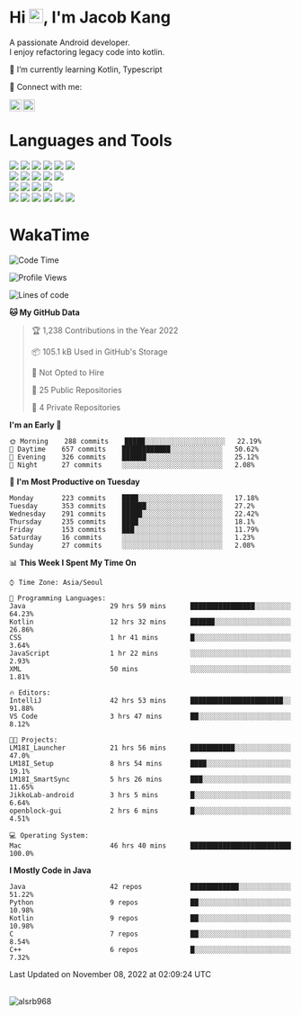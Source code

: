 # Hi <img src="https://media.giphy.com/media/hvRJCLFzcasrR4ia7z/giphy.gif" width="25px">, I'm Jacob Kang
A passionate Android developer.
</br>
I enjoy refactoring legacy code into kotlin.

🌱 I’m currently learning Kotlin, Typescript

🤝 Connect with me:

<a href="https://www.linkedin.com/in/minkyu-kang-b7477b1b2/"><img align="left" src="https://raw.githubusercontent.com/yushi1007/yushi1007/main/images/linkedin.svg" alt="Minkyu Kang | LinkedIn" width="21px"/></a>
<a href="https://www.instagram.com/_jacob_kang/"><img align="left" src="https://raw.githubusercontent.com/yushi1007/yushi1007/main/images/instagram.svg" alt="Jacob Kang | Instagram" width="21px"/></a>

</br>

# Languages and Tools

<div align="left">
<img src="https://img.shields.io/badge/java-007396?logo=java&logoColor=white"/>
<img src="https://img.shields.io/badge/kotlin-7F52FF?logo=kotlin&logoColor=white"/>
<img src="https://img.shields.io/badge/python-3776AB?logo=python&logoColor=white"/>
<img src="https://img.shields.io/badge/bash shell-4EAA25?logo=gnubash&logoColor=white"/>
<img src="https://img.shields.io/badge/c-A8B9CC?logo=c&logoColor=white"/>
<img src="https://img.shields.io/badge/c++-00599C?logo=c%2b%2b&logoColor=white"/>
</div>
<div align="left">
<img src="https://img.shields.io/badge/git-F05032?logo=git&logoColor=white"/>
<img src="https://img.shields.io/badge/github-181717?logo=github&logoColor=white"/>
<img src="https://img.shields.io/badge/mysql-4479A1?logo=mysql&logoColor=white"/>
<img src="https://img.shields.io/badge/sqlite-003B57?logo=sqlite&logoColor=white"/>
<img src="https://img.shields.io/badge/amazon AWS-232F3E?logo=amazonaws&logoColor=white"/>
</div>
<div align="left">
<img src="https://img.shields.io/badge/android-3DDC84?logo=android&logoColor=white"/>
<img src="https://img.shields.io/badge/linux-FCC624?logo=linux&logoColor=white"/>
<img src="https://img.shields.io/badge/flask-000000?logo=flask&logoColor=white"/>
<img src="https://img.shields.io/badge/arduino-00979D?logo=arduino&logoColor=white"/>
</div>
<div align="left">
<img src="https://img.shields.io/badge/slack-4A154B?logo=slack&logoColor=white"/>
<img src="https://img.shields.io/badge/notion-000000?logo=notion&logoColor=white"/>
<img src="https://img.shields.io/badge/jira-0052CC?logo=jira&logoColor=white"/>
<img src="https://img.shields.io/badge/postman-FF6C37?logo=postman&logoColor=white"/>
<img src="https://img.shields.io/badge/intellij-000000?logo=intellijidea&logoColor=white"/>
<img src="https://img.shields.io/badge/pycharm-000000?logo=pycharm&logoColor=white"/>
</div>

# WakaTime

<!--START_SECTION:waka-->
![Code Time](http://img.shields.io/badge/Code%20Time-1%2C539%20hrs%2022%20mins-blue)

![Profile Views](http://img.shields.io/badge/Profile%20Views-0-blue)

![Lines of code](https://img.shields.io/badge/From%20Hello%20World%20I%27ve%20Written-180%20Thousand%20lines%20of%20code-blue)

**🐱 My GitHub Data** 

> 🏆 1,238 Contributions in the Year 2022
 > 
> 📦 105.1 kB Used in GitHub's Storage 
 > 
> 🚫 Not Opted to Hire
 > 
> 📜 25 Public Repositories 
 > 
> 🔑 4 Private Repositories  
 > 
**I'm an Early 🐤** 

```text
🌞 Morning    288 commits    █████░░░░░░░░░░░░░░░░░░░░   22.19% 
🌆 Daytime    657 commits    ████████████░░░░░░░░░░░░░   50.62% 
🌃 Evening    326 commits    ██████░░░░░░░░░░░░░░░░░░░   25.12% 
🌙 Night      27 commits     ░░░░░░░░░░░░░░░░░░░░░░░░░   2.08%

```
📅 **I'm Most Productive on Tuesday** 

```text
Monday       223 commits    ████░░░░░░░░░░░░░░░░░░░░░   17.18% 
Tuesday      353 commits    ██████░░░░░░░░░░░░░░░░░░░   27.2% 
Wednesday    291 commits    █████░░░░░░░░░░░░░░░░░░░░   22.42% 
Thursday     235 commits    ████░░░░░░░░░░░░░░░░░░░░░   18.1% 
Friday       153 commits    ███░░░░░░░░░░░░░░░░░░░░░░   11.79% 
Saturday     16 commits     ░░░░░░░░░░░░░░░░░░░░░░░░░   1.23% 
Sunday       27 commits     ░░░░░░░░░░░░░░░░░░░░░░░░░   2.08%

```


📊 **This Week I Spent My Time On** 

```text
⌚︎ Time Zone: Asia/Seoul

💬 Programming Languages: 
Java                     29 hrs 59 mins      ████████████████░░░░░░░░░   64.23% 
Kotlin                   12 hrs 32 mins      ██████░░░░░░░░░░░░░░░░░░░   26.86% 
CSS                      1 hr 41 mins        █░░░░░░░░░░░░░░░░░░░░░░░░   3.64% 
JavaScript               1 hr 22 mins        ░░░░░░░░░░░░░░░░░░░░░░░░░   2.93% 
XML                      50 mins             ░░░░░░░░░░░░░░░░░░░░░░░░░   1.81%

🔥 Editors: 
IntelliJ                 42 hrs 53 mins      ███████████████████████░░   91.88% 
VS Code                  3 hrs 47 mins       ██░░░░░░░░░░░░░░░░░░░░░░░   8.12%

🐱‍💻 Projects: 
LM18I_Launcher           21 hrs 56 mins      ███████████░░░░░░░░░░░░░░   47.0% 
LM18I_Setup              8 hrs 54 mins       ████░░░░░░░░░░░░░░░░░░░░░   19.1% 
LM18I_SmartSync          5 hrs 26 mins       ███░░░░░░░░░░░░░░░░░░░░░░   11.65% 
JikkoLab-android         3 hrs 5 mins        █░░░░░░░░░░░░░░░░░░░░░░░░   6.64% 
openblock-gui            2 hrs 6 mins        █░░░░░░░░░░░░░░░░░░░░░░░░   4.51%

💻 Operating System: 
Mac                      46 hrs 40 mins      █████████████████████████   100.0%

```

**I Mostly Code in Java** 

```text
Java                     42 repos            ████████████░░░░░░░░░░░░░   51.22% 
Python                   9 repos             ██░░░░░░░░░░░░░░░░░░░░░░░   10.98% 
Kotlin                   9 repos             ██░░░░░░░░░░░░░░░░░░░░░░░   10.98% 
C                        7 repos             ██░░░░░░░░░░░░░░░░░░░░░░░   8.54% 
C++                      6 repos             █░░░░░░░░░░░░░░░░░░░░░░░░   7.32%

```



 Last Updated on November 08, 2022 at 02:09:24 UTC
<!--END_SECTION:waka-->

</br>

<div align="left">
<img align="left" src="https://github-readme-stats.vercel.app/api/top-langs?username=alsrb968&show_icons=true&locale=en&layout=compact&theme=dark" alt="alsrb968" />
</div>
